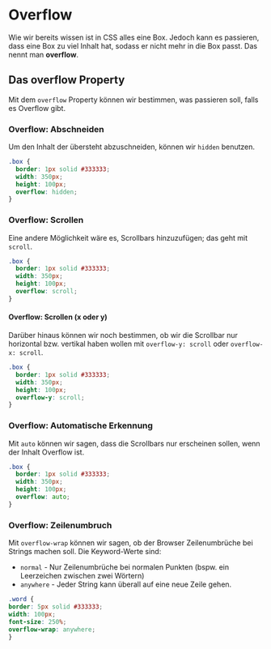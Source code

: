 # Overflow

Wie wir bereits wissen ist in CSS alles eine Box. Jedoch kann es passieren, dass eine Box zu viel Inhalt hat, sodass er nicht mehr in die Box
passt. Das nennt man **overflow**.

## Das overflow Property

Mit dem `overflow` Property können wir bestimmen, was passieren soll, falls es Overflow gibt.

### Overflow: Abschneiden

Um den Inhalt der übersteht abzuschneiden, können wir `hidden` benutzen.

```CSS
.box {
  border: 1px solid #333333;
  width: 350px;
  height: 100px;
  overflow: hidden;
}
```

### Overflow: Scrollen

Eine andere Möglichkeit wäre es, Scrollbars hinzuzufügen; das geht mit
`scroll`.

```CSS
.box {
  border: 1px solid #333333;
  width: 350px;
  height: 100px;
  overflow: scroll;
}
```

#### Overflow: Scrollen (x oder y)

Darüber hinaus können wir noch bestimmen, ob wir die Scrollbar nur horizontal bzw. vertikal haben wollen mit `overflow-y: scroll` oder
`overflow-x: scroll`.

```CSS
.box {
  border: 1px solid #333333;
  width: 350px;
  height: 100px;
  overflow-y: scroll;
}
```

### Overflow: Automatische Erkennung

Mit `auto` können wir sagen, dass die Scrollbars nur erscheinen sollen, wenn der Inhalt Overflow ist.

```CSS
.box {
  border: 1px solid #333333;
  width: 350px;
  height: 100px;
  overflow: auto;
}
```

### Overflow: Zeilenumbruch

Mit `overflow-wrap` können wir sagen, ob der Browser Zeilenumbrüche bei Strings machen soll. Die Keyword-Werte sind:

- `normal` - Nur Zeilenumbrüche bei normalen Punkten (bspw. ein Leerzeichen zwischen zwei Wörtern)
- `anywhere` - Jeder String kann überall auf eine neue Zeile gehen.

```CSS
.word {
border: 5px solid #333333;
width: 100px;
font-size: 250%;
overflow-wrap: anywhere;
}
```
